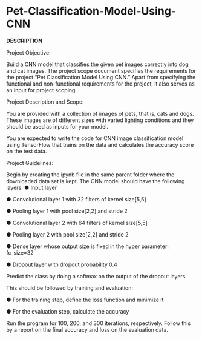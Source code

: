 # Pet-Classification-Model-Using-CNN
**DESCRIPTION**

Project Objective:


Build a CNN model that classifies the given pet images correctly into dog and cat images. 
The project scope document specifies the requirements for the project “Pet Classification Model Using CNN.” Apart from specifying the functional and non-functional requirements for the project, it also serves as an input for project scoping. 


Project Description and Scope: 


You are provided with a collection of images of pets, that is, cats and dogs. These images are of different sizes with varied lighting conditions and they should be used as inputs for your model.

You are expected to write the code for CNN image classification model using TensorFlow that trains on the data and calculates the accuracy score on the test data. 


Project Guidelines:


Begin by creating the ipynb file in the same parent folder where the downloaded data set is kept. The CNN model should have the following layers: 
● Input layer 

● Convolutional layer 1 with 32 filters of kernel size[5,5] 

● Pooling layer 1 with pool size[2,2] and stride 2 

● Convolutional layer 2 with 64 filters of kernel size[5,5] 

● Pooling layer 2 with pool size[2,2] and stride 2 

● Dense layer whose output size is fixed in the hyper parameter: fc_size=32 

● Dropout layer with dropout probability 0.4 

Predict the class by doing a softmax on the output of the dropout layers. 

This should be followed by training and evaluation: 

● For the training step, define the loss function and minimize it 

● For the evaluation step, calculate the accuracy 

Run the program for 100, 200, and 300 iterations, respectively. Follow this by a report on the final accuracy and loss on the evaluation data. 
